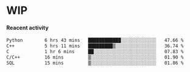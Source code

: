 # WIP

#### Reacent activity
<!--START_SECTION:waka-->

```txt
Python        6 hrs 43 mins   ████████████░░░░░░░░░░░░░   47.66 %
C++           5 hrs 11 mins   █████████▒░░░░░░░░░░░░░░░   36.74 %
C             1 hr 6 mins     ██░░░░░░░░░░░░░░░░░░░░░░░   07.83 %
C/C++         16 mins         ▒░░░░░░░░░░░░░░░░░░░░░░░░   01.90 %
SQL           15 mins         ▒░░░░░░░░░░░░░░░░░░░░░░░░   01.86 %
```

<!--END_SECTION:waka--> 
